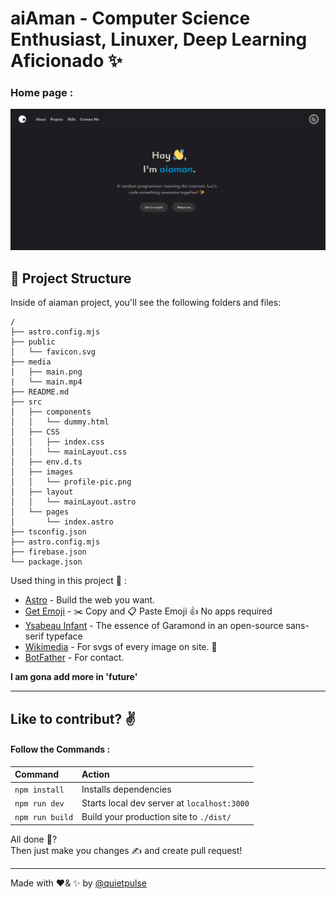 # aiAman - Computer Science Enthusiast, Linuxer, Deep Learning Aficionado ✨

### Home page :
  <p align="center">
  <img src="/media/main.png"></img>
  </p>


## 🚀 Project Structure

Inside of aiaman project, you'll see the following folders and files:

```
/
├── astro.config.mjs
├── public
│   └── favicon.svg
├── media
|   ├── main.png
|   └── main.mp4
├── README.md
├── src
│   ├── components
│   │   └── dummy.html
│   ├── CSS
│   │   ├── index.css
│   │   └── mainLayout.css
│   ├── env.d.ts
│   ├── images
│   │   └── profile-pic.png
│   ├── layout
│   │   └── mainLayout.astro
│   └── pages
│       └── index.astro
├── tsconfig.json
├── astro.config.mjs
├── firebase.json
└── package.json
```

Used thing in this project 📜 :
- [Astro](https://astro.build/) - Build the web you want.
- [Get Emoji](https://getemoji.com/) - ✂️ Copy and 📋 Paste Emoji 👍 No apps required
- [Ysabeau Infant](https://fonts.google.com/specimen/Ysabeau+Infant/) - The essence of Garamond in an open-source sans-serif typeface
- [Wikimedia](https://commons.wikimedia.org/) - For svgs of every image on site. 🙂
- [BotFather](https://telegram.me/BotFather) - For contact.

**I am gona add more in 'future'**

---

## Like to contribut? ✌️
#### Follow the Commands :

| Command                   | Action                                           |
| :------------------------ | :----------------------------------------------- |
| `npm install`             | Installs dependencies                            |
| `npm run dev`             | Starts local dev server at `localhost:3000`      |
| `npm run build`           | Build your production site to `./dist/`          |

All done 🤔?  
Then just make you changes ✍️ and create pull request!  

---

Made with ❤️& ✨ by [@quietpulse](https://github.com/quietpulse)
